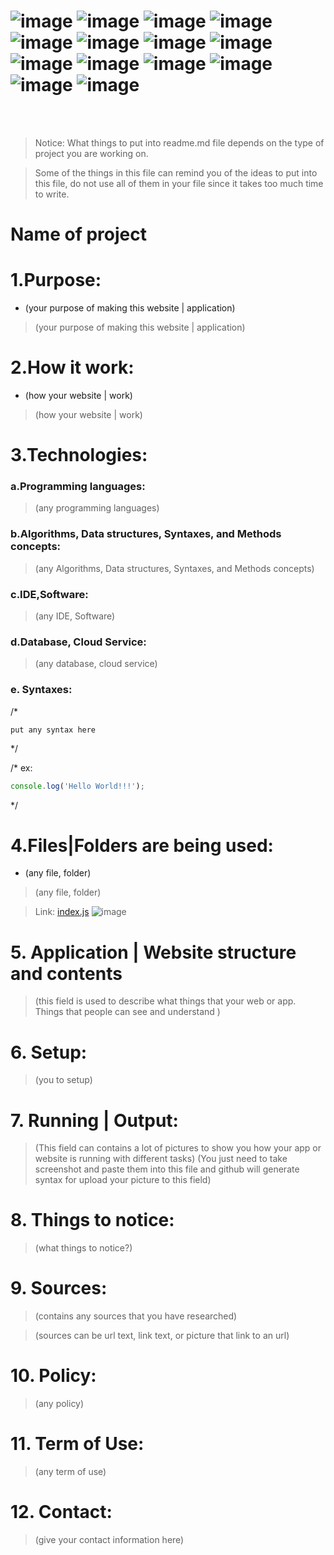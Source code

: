 #  ![image](https://img.shields.io/badge/mongoDB-black?style=for-the-badge&logo=mongodb)  ![image](https://img.shields.io/badge/JavaScript-black?style=for-the-badge&logo=javascript) ![image](https://img.shields.io/badge/ReactJS-black?style=for-the-badge&logo=react) ![image](https://img.shields.io/badge/HTML5-black?style=for-the-badge&logo=html5) ![image](https://img.shields.io/badge/jQuery-black?style=for-the-badge&logo=jquery) ![image](https://img.shields.io/badge/NodeJS-black?style=for-the-badge&logo=node.js) ![image](https://img.shields.io/badge/CSS3-black?style=for-the-badge&logo=css3) ![image](https://img.shields.io/badge/ExpressJS-black?style=for-the-badge&logo=express) ![image](https://img.shields.io/badge/JSON-black?style=for-the-badge&logo=json) ![image](https://img.shields.io/badge/SASS-white?style=for-the-badge&logo=sass) ![image](https://img.shields.io/badge/ANGULARJS-black?style=for-the-badge&logo=angularjs) ![image](https://img.shields.io/badge/Bootstrap-white?style=for-the-badge&logo=bootstrap) ![image](https://img.shields.io/badge/PHP-white?style=for-the-badge&logo=php) ![image](https://img.shields.io/badge/MYSQL-white?style=for-the-badge&logo=mysql) 



<br>
<br>

> Notice: What things to put into readme.md file depends on the type of project you are working on.

> Some of the things in this file can remind you of the ideas to put into this file, do not use all of them in your file since it takes too much time to write.


# Name of project


# 1.Purpose:

- (your purpose of making this website | application)

> (your purpose of making this website | application)

# 2.How it work:

- (how your website | work)

>  (how your website | work)

# 3.Technologies:

### a.Programming languages:

> (any programming languages)

### b.Algorithms, Data structures, Syntaxes, and Methods concepts:

> (any Algorithms, Data structures, Syntaxes, and Methods concepts)

### c.IDE,Software:

> (any IDE, Software)

### d.Database, Cloud Service:

> (any database, cloud service)

### e. Syntaxes:
/*
```language_option
put any syntax here 
```
*/

/*
ex:

```javascript 
console.log('Hello World!!!');
```
*/


# 4.Files|Folders are being used:

- (any file, folder)

> (any file, folder)

> Link: <a type="button">[index.js](./src/index.js)</a>    ![image](https://img.shields.io/badge/JS-JavaScript-yellow)


# 5. Application | Website structure and contents

> (this field is used to describe what things that your web or app. Things that people can see and understand )

# 6. Setup:

> (you to setup)

# 7. Running | Output:

> (This field can contains a lot of pictures to show you how your app or website is running with different tasks)
> (You just need to take screenshot and paste them into this file and github will generate syntax for upload your picture to this field)



# 8. Things to notice:

> (what things to notice?)


# 9. Sources:

> (contains any sources that you have researched)

> (sources can be url text, link text, or picture that link to an url)

# 10. Policy:

> (any policy)

# 11. Term of Use:

> (any term of use)

# 12. Contact:

> (give your contact information here)
